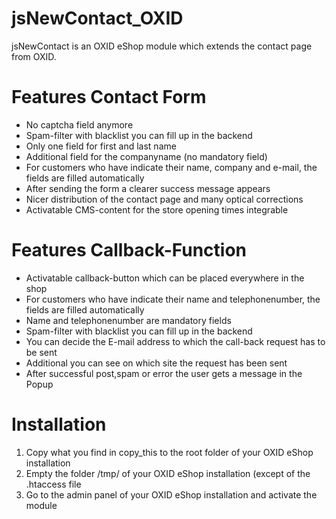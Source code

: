 jsNewContact_OXID
============
jsNewContact is an OXID eShop module which extends the contact page from OXID.


Features Contact Form
============
- No captcha field anymore
- Spam-filter with blacklist you can fill up in the backend
- Only one field for first and last name
- Additional field for the companyname (no mandatory field)
- For customers who have indicate their name, company and e-mail, the fields are filled automatically
- After sending the form a clearer success message appears
- Nicer distribution of the contact page and many optical corrections
- Activatable CMS-content for the store opening times integrable


Features Callback-Function
============
- Activatable callback-button which can be placed everywhere in the shop
- For customers who have indicate their name and telephonenumber, the fields are filled automatically
- Name and telephonenumber are mandatory fields
- Spam-filter with blacklist you can fill up in the backend
- You can decide the E-mail address to which the call-back request has to be sent
- Additional you can see on which site the request has been sent
- After successful post,spam or error the user gets a message in the Popup


Installation
============
1. Copy what you find in copy_this to the root folder of your OXID eShop installation
2. Empty the folder /tmp/ of your OXID eShop installation (except of the .htaccess file
3. Go to the admin panel of your OXID eShop installation and activate the module
